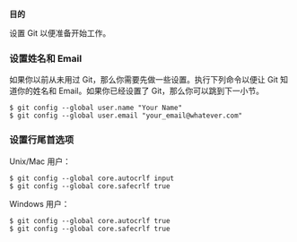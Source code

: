 **目的**

设置 Git 以便准备开始工作。

### 设置姓名和 Email

如果你以前从未用过 Git，那么你需要先做一些设置。执行下列命令以便让 Git 知道你的姓名和 Email。如果你已经设置了 Git，那么你可以跳到下一小节。

```
$ git config --global user.name "Your Name"
$ git config --global user.email "your_email@whatever.com"
```

### 设置行尾首选项

Unix/Mac 用户：

```
$ git config --global core.autocrlf input
$ git config --global core.safecrlf true
```

Windows 用户：

```
$ git config --global core.autocrlf true
$ git config --global core.safecrlf true
```